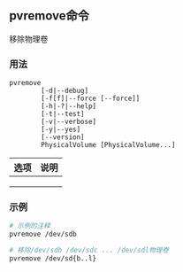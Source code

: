 ## pvremove命令
移除物理卷

### 用法
```
pvremove 
        [-d|--debug]
        [-f[f]|--force [--force]] 
        [-h|-?|--help] 
        [-t|--test] 
        [-v|--verbose] 
        [-y|--yes]
        [--version] 
        PhysicalVolume [PhysicalVolume...]
```

| 选项 | 说明 |
| --- | --- |
|  |  |
|  |  |
|  |  |

### 示例
```sh
# 示例的注释
pvremove /dev/sdb

# 移除/dev/sdb /dev/sdc ... /dev/sdl物理卷
pvremove /dev/sd{b..l}

```
